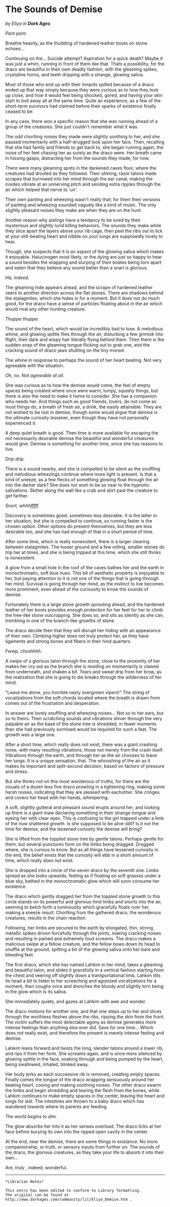 # The Sounds of Demise

_by Eliya in **Dark Ages**_

 _Pant pant._

Breathe heavily, as the thudding of hardened leather boots on stone echoes...

Continuing on the... Suicide attempt? Aspiration for a quick death? Maybe it
was just a whim, running in front of them like that. Thats a possibility, for
the draco are beautiful in their own deadly fashion, with the gleaming spikes,
crystaline horns, and teeth dripping with a strange, glowing saliva.

Most of those who end up with their innards spilled because of a draco ended up
that way simply because they were curious as to how they look up close, and how
it would feel being shocked, gored, and having your skin start to boil away all
at the same time. Quite an experience, as a few of the short-term survivors had
claimed before their sparks of existence finally ceased to be.

In any case, there _was_ a specific reason that she was running ahead of a
group of the creatures. She just couldn't remember what it was.

The odd chortling noises they made were slightly soothing to her, and she
paused momentarily with a half-drugged look upon her face. Then, recalling that
she had family and friends to get back to, she began running again, the noise
of her feet chasing her as surely as the draco were. Her breath came in hissing
gasps, distracting her from the sounds they made, for now.

There were many gleaming spots in the darkened caves floor, where the creatures
had drooled as they followed. Their shining, razor talons made scrapes that
burrowed into her mind through the ear canal, making the insides vibrate at an
unnerving pitch and sending extra ripples through the air which helped that
nerve to 'un'.

Their own panting and wheezing wasn't really that; for them their versions of
panting and wheezing sounded vaguely like a kind of music. The only slightly
pleasant noises they make are when they are on the hunt.

Another reason why aislings have a tendancy to be lured by their mysterious and
slightly lurid killing behaviors. The sounds they make while they slice apart
the layers above your rib cage, then peel the ribs out to lick at your
still-beating heart and nibble on your lungs are supposedly lovely to hear.

Though, she suspects that it is an aspect of the glowing saliva which makes it
enjoyable. Halucinogen most likely, or the dying are just so happy to hear a
sound besides the snapping and slurping of their bodies being torn apart and
eaten that they believe any sound better than a snarl is glorious.

_Ha, indeed._

The gleaming hide appears ahead, and the scrape of hardened leather veers to
another direction across the flat stones. There are shadows behind the
stalagmites, which she hides in for a moment. But it does not do much good, for
the draco have a sense of particles floating about in the air which would rival
any other hunting creature.

_Thuppa thuppa._

The sound of the heart, which would be incredibly bad to lose. A melodious
whine, and glowing spittle flies through the air, disturbing a few grimlok into
flight, their dark and wispy hair literally flying behind them. Then there is
the sudden snap of the gleaming tongue flicking out to grab one, and the
cracking sound of draco jaws shutting on the tiny morsel.

The whine in response to perhaps the sound of her heart beating. Not very
agreeable with the situation.

_Oh, no. Not agreeable at all._

She was curious as to how the demise would come, the feel of empty spaces being
created where once were warm, lumpy, squishy things, but there is also the need
to make it home to consider. She has a companion who needs her. And things such
as good friends, lovers, do not come as most things do, a breath of fresh air,
a drink, the easily attainable. They are not wished to be lost in demise,
though some would argue that demise is the ultimate curiosity lessener, even
though they have not personally experienced it.

A deep quiet breath is good. Then time is more available for escaping the not
necessarily desirable demise the beautiful and wonderful creatures would give.
Demise is something for another time, since she has reasons to live.

 _Drip drip._

There is a sound nearby, and she is compelled to be silent as the snuffling and
melodious wheezings continue where more light is present. Is that a kind of
sneeze, as a few flecks of something glowing float through the air into the
darker dark? She does not wish to be so near to the hypnotic salivations.
Skitter along the wall like a crab and skirt past the creature to get farther.

_Snort, whhhfffff._

Discovery is sometimes good, sometimes less desirable. It is the latter in her
situation, but she is compelled to continue, so running faster is the chosen
option. Other options do present themselves, but they are less desirable too,
and she has had enough of that in a short period of time.

After some time, which is really nonexistent, there is a larger clearing
between stalagmites. The looser ground and a few rolling, smaller stones do
trip her at times, and she is being tripped at this time, which she still
thinks is nonexistent.

A glow from a small hole in the roof of the caves bathes her and the earth in
monochromatic, soft blue hues. This bit of aesthetic property is enjoyable to
her, but paying attention to it is not one of the things that is going through
her mind. Survival is going through her mind, as the instinct to live becomes
more prominent, even ahead of the curiousity to know the sounds of demise.

Fortunately there is a large stone growth sprouting ahead, and the hardened
leather of her boots provides enough protection for her feet for her to climb
the tree-like stone outcropping. She does so, and sits as silently as she can,
trembling in one of the branch-like growths of stone.

The draco decide then that they will disrupt her hiding with an appearance of
their own. Climbing higher does not truly protect her, as they have ligaments
and strong bones and fibers in their hind quarters.

 _Fwwp, chsshhhh._

A swipe of a glorious talon through the stone, close to the proximity of her
makes her cry out as the branch she is residing on momentarily is clawed from
underneath, and shaken a bit. Tears and sweat drip from her brow, as the
realization that she is going to die breaks through the wilderness of her mind.

"Leave me alone, you horrible nasty overgrown vipers!" The string of
vocalizations from the soft chords located where the breath is drawn from comes
out of the frustration and desperation.

In answer are lovely snuffling and wheezing noises... Not so to her ears, but
so to theirs. Then scratching sounds and vibrations shiver through the very
palpable air as the base of the stone tree is shredded, in fewer moments than
she had previously surmised would be required for such a feat. The growth _was_
a large one.

After a short time, which really does not exist, there was a giant crashing
noise, with many resulting vibrations, those not merely from the crash itself.
Vibrations through the earth, and through her as the air chooses to leave her
lungs. It is a unique sensation, that. The whooshing of the air as it makes its
important and split-second decision, based on factors of pressure and stress.

But she thinks not on this most wonderous of truths, for there are the visuals
of a dozen less five draco prowling in a tightening ring, making some harsh
noises, indicating that they are pleased with eachother. She cringes and covers
her head with her hands, whimpering.

A soft, slightly gutteral and pleasant sound erupts around her, and looking up
there is a giant maw declaring something in their strange tongue and eyeing her
with clear eyes. This is confusing to the girl trapped under a limb of the now
shattered growth. Is she supposed to be alive still? Is it not the time for
demise, and the lessened curiosity the demise will bring?

She is lifted from the toppled stone tree by gentle talons. Perhaps gentle for
them, but several punctures form on the limbs being dragged. Dragged where, she
is curious to know. But as all things have lessened curiosity in the end, the
belief exists that the curiosity will ebb in a short amount of time, which
really does not exist.

She is dropped into a circle of the seven draco by the seventh one. Limbs
spread as she looks upwards, feeling as if floating on soft grasses under a
blue sky, bathed in the monochromatic glow which will soon consume her
existence.

The draco which gently dragged her from the toppled stone growth to this circle
stands on its powerful and glorious hind limbs and snorts into the air, seeming
to belch forth a luminousity which gracefully floats over her, making a sneeze
result. Chortling from the gathered draco, the wonderous creatures, results in
the chain reaction.

Following, her limbs are secured to the earth by elongated, thin, strong,
metallic spikes driven forcefully through the joints, making cracking noises
and resulting in pained and extremely loud screams. The draco makes a malicious
swipe at a fellow creature, and the fellow bows down its head to snuffle at the
ground, spitting a bit of the glowing saliva onto her bare and bleeding feet.

The first draco, which she has named Lahkim in her mind, takes a gleaming and
beautiful talon, and slides it gracefully in a vertical fashion starting from
the chest and veering off slightly down a transportational limb. Lahkim tilts
its head a bit to listen to her screeching and agonized vocalizations for a
moment, then coughs once and drenches the bloody and slightly torn being in the
glow which is its saliva.

She immediately quiets, and gazes at Lahkim with awe and wonder.

The draco motions for another one, and that one steps up to her and slices
through the worthless fleshes above the ribs, ripping the skin from the front.
The victim suffers the most delectable agony as demise generates more intense
feelings than anything else ever did. Save for one time... Which does not
really exist, and therefore the present is merely intense feeling and demise.

Lahkim leans forward and twists the long, slender talons around a lower rib,
and rips it from her form. She screams again, and is once more silenced by
glowing spittle in the face, soaking through and being pumped by the heart,
being swallowed, inhaled, blinked away.

Her body jerks as each successive rib is removed, creating empty spaces.
Finally comes the tongue of the draco wrapping sensuously around her beating
heart, cooing and making soothing noises. The other draco swarm the limbs and
begin shredding and tearing the flesh from the bones, while Lahkim continues to
make empty spaces in the center, leaving the heart and lungs for last. The
intestines are thrown to a baby draco which has wandered towards where its
parents are feeding.

_The world begins to dim._

The glow absorbs her into it as her senses overload. The draco licks at her
face before burying its own into the ripped open cavity in the center.

At the end, near the demise, there are some things in existance. No more
companionship, or truth, or sensory inputs from further on. The sounds of the
draco, the glorious creatures, as they take your life to absorb it into their
own...

Are, _truly_ , indeed, wonderful.

***

```
*Librarian Notes*

This entry has been edited to conform to Library formatting.
The original can be found at http://www.darkages.com/community/lit/Eliya_Demise.htm .
```
